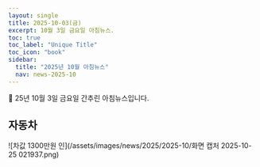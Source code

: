 ```yaml
---
layout: single
title: 2025-10-03(금)
excerpt: 10월 3일 금요일 아침뉴스.
toc: true
toc_label: "Unique Title"
toc_icon: "book"
sidebar:
  title: "2025년 10월 아침뉴스"
  nav: news-2025-10
---
```


📮 25년 10월 3일 금요일 간추린 아침뉴스입니다.

## 자동차
![차값 1300만원 인](/assets/images/news/2025/2025-10/화면 캡처 2025-10-25 021937.png)
